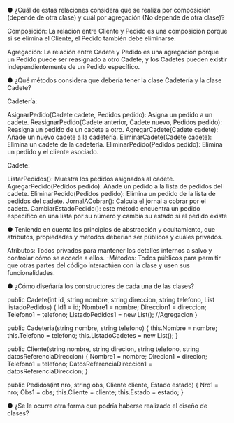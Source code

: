 ● ¿Cuál de estas relaciones considera que se realiza por composición (depende de otra clase) y
cuál por agregación (No depende de otra clase)?

Composición: La relación entre Cliente y Pedido es una composición porque si se elimina el Cliente, el Pedido también debe eliminarse.

Agregación: La relación entre Cadete y Pedido es una agregación porque un Pedido puede ser reasignado a otro Cadete, y los Cadetes pueden existir independientemente de un Pedido específico.

● ¿Qué métodos considera que debería tener la clase Cadetería y la clase Cadete?

Cadetería:

AsignarPedido(Cadete cadete, Pedidos pedido): Asigna un pedido a un cadete.
ReasignarPedido(Cadete anterior, Cadete nuevo, Pedidos pedido): Reasigna un pedido de un cadete a otro.
AgregarCadete(Cadete cadete): Añade un nuevo cadete a la cadetería.
EliminarCadete(Cadete cadete): Elimina un cadete de la cadetería.
EliminarPedido(Pedidos pedido): Elimina un pedido y el cliente asociado.

Cadete:

ListarPedidos(): Muestra los pedidos asignados al cadete.
AgregarPedido(Pedidos pedido): Añade un pedido a la lista de pedidos del cadete.
EliminarPedido(Pedidos pedido): Elimina un pedido de la lista de pedidos del cadete.
JornalACobrar(): Calcula el jornal a cobrar por el cadete.
CambiarEstadoPedido(): este método encuentra un pedido específico en una lista por su número y cambia su estado si el pedido existe

● Teniendo en cuenta los principios de abstracción y ocultamiento,
que atributos, propiedades y métodos deberían ser públicos y cuáles privados.

Atributos: Todos privados para mantener los detalles internos a salvo y controlar cómo se accede a ellos. -Métodos: Todos públicos para permitir que otras partes del código interactúen con la clase y usen sus funcionalidades.

● ¿Cómo diseñaría los constructores de cada una de las clases?

public Cadete(int id, string nombre, string direccion, string telefono, List<Pedidos> listadoPedidos)
    {
        Id1 = id;
        Nombre1 = nombre;
        Direccion1 = direccion;
        Telefono1 = telefono;
        ListadoPedidos1 =  new List<Pedidos>(); //Agregacion 
    }

public Cadeteria(string nombre, string telefono)
    {
        this.Nombre = nombre;
        this.Telefono = telefono;
        this.ListadoCadetes = new List<Cadete>();
    }

public Cliente(string nombre, string direcion, string telefono, string datosReferenciaDireccion)
    {
        Nombre1 = nombre;
        Direcion1 = direcion;
        Telefono1 = telefono;
        DatosReferenciaDireccion1 = datosReferenciaDireccion;
    }

public Pedidos(int nro, string obs, Cliente cliente, Estado estado)
    {
        Nro1 = nro;
        Obs1 = obs;
        this.Cliente = cliente;
        this.Estado = estado;
    }

● ¿Se le ocurre otra forma que podría haberse realizado el diseño de clases?
